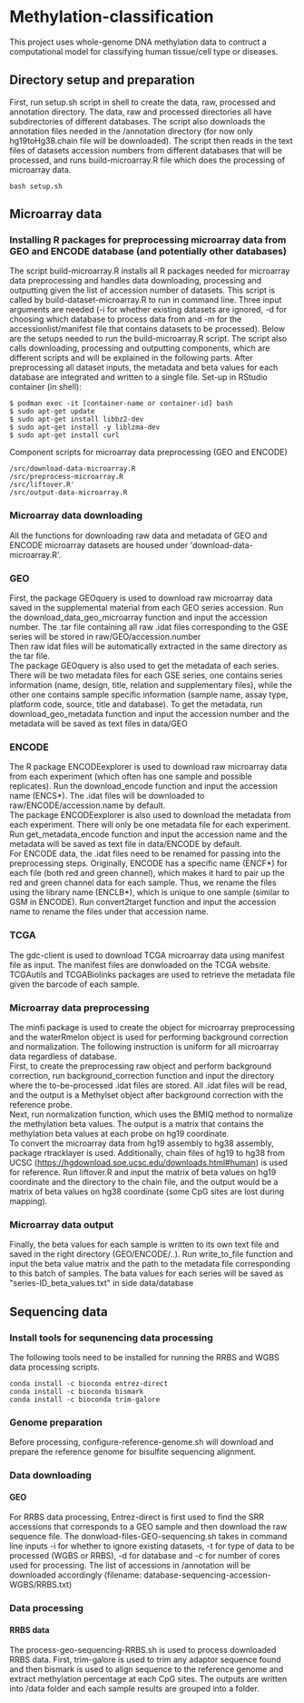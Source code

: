 # Methylation-classification
This project uses whole-genome DNA methylation data to contruct a computational model for classifying human tissue/cell type or diseases.
## Directory setup and preparation
First, run setup.sh script in shell to create the data, raw, processed and annotation directory. The data, raw and processed directories all have subdirectories of different databases. The script also downloads the annotation files needed in the /annotation directory (for now only hg19toHg38.chain file will be downloaded). The script then reads in the text files of datasets accession numbers from different databases that will be processed, and runs build-microarray.R file which does the processing of microarray data.

```
bash setup.sh
```
 
## Microarray data
### Installing R packages for preprocessing microarray data from GEO and ENCODE database (and potentially other databases)
The script build-microarray.R installs all R packages needed for microarray data preprocessing and handles data downloading, processing and outputting given the list of accession number of datasets. This script is called by build-dataset-microarray.R to run in command line. Three input arguments are needed (-i for whether existing datasets are ignored, -d for choosing which database to process data from and -m for the accessionlist/manifest file that contains datasets to be processed). Below are the setups needed to run the build-microarray.R script. The script also calls downloading, processing and outputting components, which are different scripts and will be explained in the following parts. After preprocessing all dataset inputs, the metadata and beta values for each database are integrated and written to a single file. 
Set-up in RStudio container (in shell): 
```
$ podman exec -it [container-name or container-id] bash 
$ sudo apt-get update 
$ sudo apt-get install libbz2-dev 
$ sudo apt-get install -y liblzma-dev 
$ sudo apt-get install curl
```
Component scripts for microarray data preprocessing (GEO and ENCODE)
```
/src/download-data-microarray.R
/src/preprocess-microarray.R
/src/liftover.R'
/src/output-data-microarray.R
```
### Microarray data downloading
All the functions for downloading raw data and metadata of GEO and ENCODE microarray datasets are housed under 'download-data-microarray.R'. 
### GEO 
First, the package GEOquery is used to download raw microarray data saved in the supplemental material from each GEO series accession. Run the download_data_geo_microarray function and input the accession number. The .tar file containing all raw .idat files corresponding to the GSE series will be stored in raw/GEO/accession.number \
Then raw idat files will be automatically extracted in the same directory as the tar file. \
The package GEOquery is also used to get the metadata of each series. There will be two metadata files for each GSE series, one contains series information (name, design, title, relation and supplementary files), while the other one contains sample specific information (sample name, assay type, platform code, source, title and database). To get the metadata, run download_geo_metadata function and input the accession number and the metadata will be saved as text files in data/GEO
### ENCODE
The R package ENCODEexplorer is used to download raw microarray data from each experiment (which often has one sample and possible replicates). Run the download_encode function and input the accession name (ENCS*). The .idat files will be downloaded to raw/ENCODE/accession.name by default. \
The package ENCODEexplorer is also used to download the metadata from each experiment. There will only be one metadata file for each experiment. Run get_metadata_encode function and input the accession name and the metadata will be saved as text file in data/ENCODE by default. \
For ENCODE data, the .idat files need to be renamed for passing into the preprocessing steps. Originally, ENCODE has a specific name (ENCF*) for each file (both red and green channel), which makes it hard to pair up the red and green channel data for each sample. Thus, we rename the files using the library name (ENCLB*), which is unique to one sample (similar to GSM in ENCODE). Run convert2target function and input the accession name to rename the files under that accession name.
### TCGA
The gdc-client is used to download TCGA microarray data using manifest file as input. The manifest files are donwloaded on the TCGA website. TCGAutils and TCGABiolinks packages are used to retrieve the metadata file given the barcode of each sample.
### Microarray data preprocessing
The minfi package is used to create the object for microarray preprocessing and the waterRmelon object is used for performing background correction and normalization. The following instruction is uniform for all microarray data regardless of database.\
First, to create the preprocessing raw object and perform background correction, run background_correction function and input the directory where the to-be-processed .idat files are stored. All .idat files will be read, and the output is a Methylset object after background correction with the reference probe.\
Next, run normalization function, which uses the BMIQ method to normalize the methylation beta values. The output is a matrix that contains the methylation beta values at each probe on hg19 coordinate.\
To convert the microarray data from hg19 assembly to hg38 assembly, package rtracklayer is used. Additionally, chain files of hg19 to hg38 from UCSC (https://hgdownload.soe.ucsc.edu/downloads.html#human) is used for reference. Run liftover.R and input the matrix of beta values on hg19 coordinate and the directory to the chain file, and the output would be a matrix of beta values on hg38 coordinate (some CpG sites are lost during mapping). 
### Microarray data output
Finally, the beta values for each sample is written to its own text file and saved in the right directory (GEO/ENCODE/..). Run write_to_file function and input the beta value matrix and the path to the metadata file corresponding to this batch of samples. The bata values for each series will be saved as "series-ID_beta_values.txt" in side data/database

## Sequencing data
### Install tools for sequnencing data processing 
The following tools need to be installed for running the RRBS and WGBS data processing scripts.
```
conda install -c bioconda entrez-direct
conda install -c bioconda bismark
conda install -c bioconda trim-galore
```
### Genome preparation
Before processing, configure-reference-genome.sh will download and prepare the reference genome for bisulfite sequencing alignment.
### Data downloading
#### GEO
For RRBS data processing, Entrez-direct is first used to find the SRR accessions that corresponds to a GEO sample and then download the raw sequence file. The donwload-files-GEO-sequencing.sh takes in command line inputs -i for whether to ignore existing datasets, -t for type of data to be processed (WGBS or RRBS), -d for database and -c for number of cores used for processing. The list of accessions in /annotation will be downloaded accordingly (filename: database-sequencing-accession-WGBS/RRBS.txt)
### Data processing
#### RRBS data
The process-geo-sequencing-RRBS.sh is used to process downloaded RRBS data. First, trim-galore is used to trim any adaptor sequence found and then bismark is used to align sequence to the reference genome and extract methylation percentage at each CpG sites. The outputs are written into /data folder and each sample results are grouped into a folder. 



